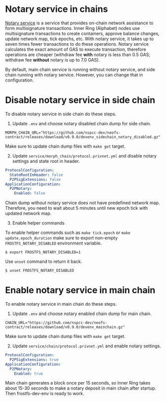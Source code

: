 # Notary service in chains

[Notary service](https://github.com/neo-project/neo/issues/1573#issuecomment-704874472)
is a service that provides on-chain network assistance to form multisignature 
transactions. Inner Ring (Alphabet) nodes use multisignature transactions to
create containers, approve balance changes, update network map, tick epochs, 
etc. With notary service, it takes up to seven times fewer transactions 
to do these operations. Notary service calculates the exact amount of GAS 
to execute transaction, therefore operations are cheaper (withdraw fee **with**
notary is less than 0.5 GAS; withdraw fee **without** notary is up to 7.0 GAS). 

By default, main chain service is running without notary service, and side chain
running with notary service. However, you can change that in configuration.

# Disable notary service in side chain

To disable notary service in side chain do these steps.

1. Update `.env` and choose notary disabled chain dump for side chain.

```
MORPH_CHAIN_URL="https://github.com/nspcc-dev/neofs-contract/releases/download/v0.9.0/devenv_sidechain_notary_disabled.gz"
```

Make sure to update chain dump files with `make get` target.

2. Update `service/morph_chain/protocol.privnet.yml` and disable notary settings
and state root in header.
   
```yaml
ProtocolConfiguration:
  StateRootInHeader: false
  P2PSigExtensions: false
ApplicationConfiguration:
  P2PNotary:
    Enabled: false
```

Chain dump without notary service does not have predefined network map.
Therefore, you need to wait about 5 minutes until new epoch tick with updated
network map.


3. Enable helper commands

To enable helper commands such as `make tick.epoch` or `make update.epoch_duration`
make sure to export non-empty `FROSTFS_NOTARY_DISABLED` environment variable. 
```
$ export FROSTFS_NOTARY_DISABLED=1
```

Use `unset` command to return it back.
```
$ unset FROSTFS_NOTARY_DISABLED
```

# Enable notary service in main chain

To enable notary service in main chain do these steps.

1. Update `.env` and choose notary enabled chain dump for main chain.

```
CHAIN_URL="https://github.com/nspcc-dev/neofs-contract/releases/download/v0.9.0/devenv_mainchain.gz"
```

Make sure to update chain dump files with `make get` target.

2. Update `service/chain/protocol.privnet.yml` and enable notary settings.

```yaml
ProtocolConfiguration:
  P2PSigExtensions: true
ApplicationConfiguration:
  P2PNotary:
    Enabled: true
```

Main chain generates a block once per 15 seconds, so Inner Ring takes about 
15-30 seconds to make a notary deposit in main chain after startup. Then 
frostfs-dev-env is ready to work.
